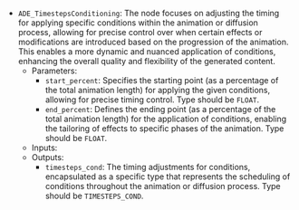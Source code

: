 - `ADE_TimestepsConditioning`: The node focuses on adjusting the timing for applying specific conditions within the animation or diffusion process, allowing for precise control over when certain effects or modifications are introduced based on the progression of the animation. This enables a more dynamic and nuanced application of conditions, enhancing the overall quality and flexibility of the generated content.
    - Parameters:
        - `start_percent`: Specifies the starting point (as a percentage of the total animation length) for applying the given conditions, allowing for precise timing control. Type should be `FLOAT`.
        - `end_percent`: Defines the ending point (as a percentage of the total animation length) for the application of conditions, enabling the tailoring of effects to specific phases of the animation. Type should be `FLOAT`.
    - Inputs:
    - Outputs:
        - `timesteps_cond`: The timing adjustments for conditions, encapsulated as a specific type that represents the scheduling of conditions throughout the animation or diffusion process. Type should be `TIMESTEPS_COND`.
